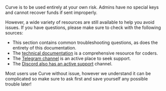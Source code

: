 Curve is to be used entirely at your own risk. Admins have no special keys and cannot recover funds if sent improperly.

However, a wide variety of resources are still available to help you avoid issues. If you have questions, please make sure to check with the following sources:

*   This section contains common troubleshooting questions, as does the entirety of this documentation.
*   The [technical documentation](https://curve.readthedocs.io/) is a comprehensive resource for coders.
*   The [Telegram channel](https://t.me/curvefi) is an active place to seek support.
*   The [Discord also has an active support](https://discord.gg/rgrfS7W) channel.
    
Most users use Curve without issue, however we understand it can be complicated so make sure to ask first and save yourself any possible trouble later!
